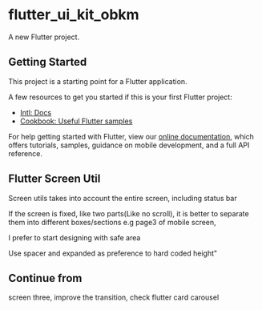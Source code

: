 # flutter_ui_kit_obkm

A new Flutter project.

## Getting Started

This project is a starting point for a Flutter application.

A few resources to get you started if this is your first Flutter project:

- [Intl: Docs](https://marketplace.visualstudio.com/items?itemName=localizely.flutter-intl)
- [Cookbook: Useful Flutter samples](https://flutter.dev/docs/cookbook)

For help getting started with Flutter, view our
[online documentation](https://flutter.dev/docs), which offers tutorials,
samples, guidance on mobile development, and a full API reference.

## Flutter Screen Util
Screen utils takes into account the entire screen, including status bar

If the screen is fixed, like two parts(Like no scroll), it is better to separate them into different
boxes/sections e.g page3 of mobile screen, 

I prefer to start designing with safe area

Use spacer and expanded as preference to hard coded height"

## Continue from
screen three, improve the transition, check flutter card carousel


